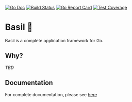 [![Go Doc][godoc-image]][godoc-url]
[![Build Status][workflow-image]][workflow-url]
[![Go Report Card][goreport-image]][goreport-url]
[![Test Coverage][codecov-image]][codecov-url]

# Basil 🌿

Basil is a complete application framework for Go.

## Why?

_TBD_

## Documentation

For complete documentation, please see [here](./docs/index.md)


[godoc-url]: https://pkg.go.dev/github.com/gardenbed/basil
[godoc-image]: https://pkg.go.dev/badge/github.com/gardenbed/basil
[workflow-url]: https://github.com/gardenbed/basil/actions
[workflow-image]: https://github.com/gardenbed/basil/workflows/Go/badge.svg
[goreport-url]: https://goreportcard.com/report/github.com/gardenbed/basil
[goreport-image]: https://goreportcard.com/badge/github.com/gardenbed/basil
[codecov-url]: https://codecov.io/gh/gardenbed/basil
[codecov-image]: https://codecov.io/gh/gardenbed/basil/branch/main/graph/badge.svg
